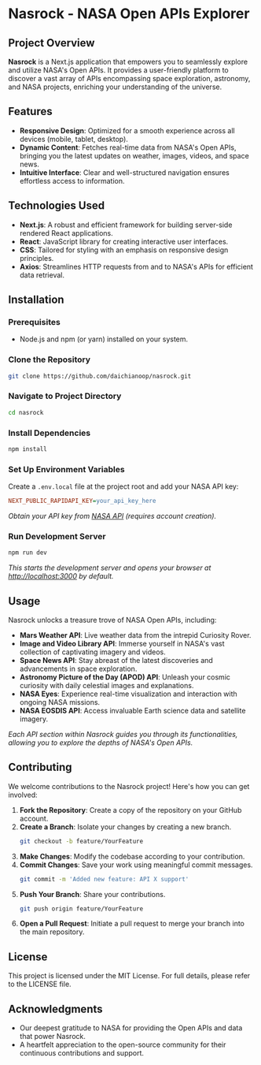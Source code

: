 
# Nasrock - NASA Open APIs Explorer

## Project Overview
**Nasrock** is a Next.js application that empowers you to seamlessly explore and utilize NASA's Open APIs. It provides a user-friendly platform to discover a vast array of APIs encompassing space exploration, astronomy, and NASA projects, enriching your understanding of the universe.

## Features
- **Responsive Design**: Optimized for a smooth experience across all devices (mobile, tablet, desktop).
- **Dynamic Content**: Fetches real-time data from NASA's Open APIs, bringing you the latest updates on weather, images, videos, and space news.
- **Intuitive Interface**: Clear and well-structured navigation ensures effortless access to information.

## Technologies Used
- **Next.js**: A robust and efficient framework for building server-side rendered React applications.
- **React**: JavaScript library for creating interactive user interfaces.
- **CSS**: Tailored for styling with an emphasis on responsive design principles.
- **Axios**: Streamlines HTTP requests from and to NASA's APIs for efficient data retrieval.

## Installation

### Prerequisites
- Node.js and npm (or yarn) installed on your system.

### Clone the Repository
```bash
git clone https://github.com/daichianoop/nasrock.git
```

### Navigate to Project Directory
```bash
cd nasrock
```

### Install Dependencies
```bash
npm install
```

### Set Up Environment Variables
Create a `.env.local` file at the project root and add your NASA API key:
```ini
NEXT_PUBLIC_RAPIDAPI_KEY=your_api_key_here
```
*Obtain your API key from [NASA API](https://api.nasa.gov/) (requires account creation).*

### Run Development Server
```bash
npm run dev
```
*This starts the development server and opens your browser at [http://localhost:3000](http://localhost:3000) by default.*

## Usage
Nasrock unlocks a treasure trove of NASA Open APIs, including:
- **Mars Weather API**: Live weather data from the intrepid Curiosity Rover.
- **Image and Video Library API**: Immerse yourself in NASA's vast collection of captivating imagery and videos.
- **Space News API**: Stay abreast of the latest discoveries and advancements in space exploration.
- **Astronomy Picture of the Day (APOD) API**: Unleash your cosmic curiosity with daily celestial images and explanations.
- **NASA Eyes**: Experience real-time visualization and interaction with ongoing NASA missions.
- **NASA EOSDIS API**: Access invaluable Earth science data and satellite imagery.

*Each API section within Nasrock guides you through its functionalities, allowing you to explore the depths of NASA's Open APIs.*

## Contributing
We welcome contributions to the Nasrock project! Here's how you can get involved:
1. **Fork the Repository**: Create a copy of the repository on your GitHub account.
2. **Create a Branch**: Isolate your changes by creating a new branch.
   ```bash
   git checkout -b feature/YourFeature
   ```
3. **Make Changes**: Modify the codebase according to your contribution.
4. **Commit Changes**: Save your work using meaningful commit messages.
   ```bash
   git commit -m 'Added new feature: API X support'
   ```
5. **Push Your Branch**: Share your contributions.
   ```bash
   git push origin feature/YourFeature
   ```
6. **Open a Pull Request**: Initiate a pull request to merge your branch into the main repository.

## License
This project is licensed under the MIT License. For full details, please refer to the LICENSE file.

## Acknowledgments
- Our deepest gratitude to NASA for providing the Open APIs and data that power Nasrock.
- A heartfelt appreciation to the open-source community for their continuous contributions and support.

